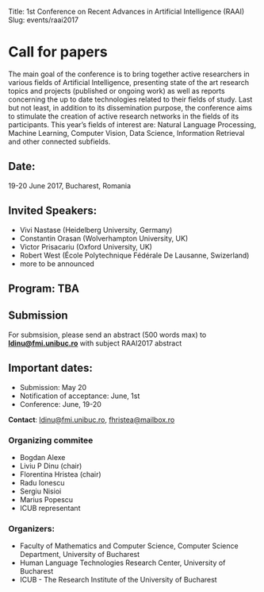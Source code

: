 Title: 1st Conference on Recent Advances in Artificial Intelligence (RAAI)
Slug: events/raai2017

# Call for papers

The main goal of the conference is to bring together active researchers in various fields of Artificial Intelligence, presenting state of the art research topics and projects (published or ongoing work) as well as reports concerning the up to date technologies related to their fields of study. Last but not least, in addition to its dissemination purpose, the conference aims to stimulate the creation of active research networks in the fields of its participants. This year’s fields of interest are:  Natural Language Processing, Machine Learning, Computer Vision, Data Science, Information Retrieval and other connected subfields. 


## Date: 
19-20 June 2017, Bucharest, Romania

## Invited Speakers:

- Vivi Nastase (Heidelberg University, Germany) 
- Constantin Orasan (Wolverhampton University, UK)
- Victor Prisacariu (Oxford University, UK)
- Robert West (École Polytechnique Fédérale De Lausanne, Swizerland) 
- more to be announced

## Program: TBA

## Submission
For submsision, please send an abstract (500 words max) to **ldinu@fmi.unibuc.ro** with subject RAAI2017 abstract

## Important dates:

* Submission: May 20
* Notification of acceptance: June, 1st
* Conference:  June, 19-20

**Contact**: ldinu@fmi.unibuc.ro, fhristea@mailbox.ro


### Organizing commitee

- Bogdan Alexe
- Liviu P Dinu (chair)
- Florentina Hristea (chair)
- Radu Ionescu
- Sergiu Nisioi
- Marius Popescu
- ICUB representant

### Organizers:
- Faculty of Mathematics and Computer Science, Computer Science Department, University of Bucharest
- Human Language Technologies Research Center, University of Bucharest
- ICUB - The Research Institute of the University of Bucharest